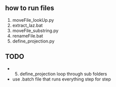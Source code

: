 ## how to run files 

1. moveFile_lookUp.py
2. extract_laz.bat
3. moveFile_substring.py
4. renameFile.bat
5. define_projection.py

## TODO
- 5. define_projection loop through sub folders
- use .batch file that runs everything step for step 


